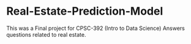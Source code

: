 # Real-Estate-Prediction-Model
This was a Final project for CPSC-392 (Intro to Data Science) Answers questions related to real estate. 
